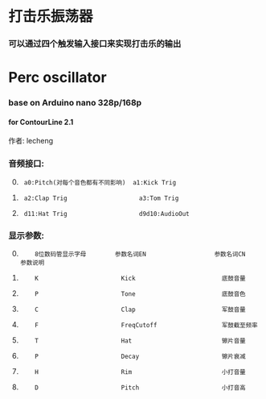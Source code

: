 # 打击乐振荡器
### 可以通过四个触发输入接口来实现打击乐的输出
# Perc oscillator
### base on Arduino nano 328p/168p
#### for ContourLine 2.1  
作者: lecheng  


### 音频接口:  

0.      a0:Pitch(对每个音色都有不同影响)  a1:Kick Trig  
1.      a2:Clap Trig                    a3:Tom Trig  
2.      d11:Hat Trig                    d9d10:AudioOut    

### 显示参数:  



 0.         8位数码管显示字母        参数名词EN                   参数名词CN                    参数说明
 1.         K                       Kick                        底鼓音量                      
 2.         P                       Tone                        底鼓音色
 3.         C                       Clap                        军鼓音量
 4.         F                       FreqCutoff                  军鼓截至频率                    
 5.         T                       Hat                         镲片音量                   
 6.         P                       Decay                       镲片衰减                    
 7.         H                       Rim                         小打音量                    
 8.         D                       Pitch                       小打音高                    
                     
